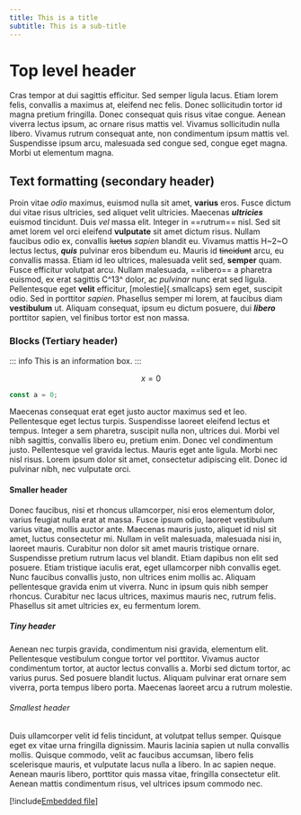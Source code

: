```yaml
---
title: This is a title
subtitle: This is a sub-title
---
```


# Top level header

Cras tempor at dui sagittis efficitur. Sed semper ligula lacus. Etiam lorem felis, convallis a maximus at, eleifend nec felis. Donec sollicitudin tortor id magna pretium fringilla. Donec consequat quis risus vitae congue. Aenean viverra lectus ipsum, ac ornare risus mattis vel. Vivamus sollicitudin nulla libero. Vivamus rutrum consequat ante, non condimentum ipsum mattis vel. Suspendisse ipsum arcu, malesuada sed congue sed, congue eget magna. Morbi ut elementum magna.

## Text formatting (secondary header)

Proin vitae *odio* maximus, euismod nulla sit amet, **varius** eros. Fusce dictum dui vitae risus ultricies, sed aliquet velit ultricies. Maecenas ***ultricies*** euismod tincidunt. Duis *vel* massa elit. Integer in ==rutrum== nisl. Sed sit amet lorem vel orci eleifend **vulputate** sit amet dictum risus. Nullam faucibus odio ex, convallis ~~luctus~~ *sapien* blandit eu. Vivamus mattis H~2~O lectus lectus, ***quis*** pulvinar eros bibendum eu. Mauris id ~~tincidunt~~ arcu, eu convallis massa. Etiam id leo ultrices, malesuada velit sed, **semper** quam. Fusce efficitur volutpat arcu. Nullam malesuada, ==libero== a pharetra euismod, ex erat sagittis C^13^ dolor, ac *pulvinar* nunc erat sed ligula. Pellentesque eget **velit** efficitur, [molestie]{.smallcaps} sem eget, suscipit odio. Sed in porttitor _sapien_. Phasellus semper mi lorem, at faucibus diam __vestibulum__ ut. Aliquam consequat, ipsum eu dictum posuere, dui ___libero___ porttitor sapien, vel finibus tortor est non massa.

### Blocks (Tertiary header)

::: info
This is an information box.
:::

$$
x = 0
$$

```js
const a = 0;
```

Maecenas consequat erat eget justo auctor maximus sed et leo. Pellentesque eget lectus turpis. Suspendisse laoreet eleifend lectus et tempus. Integer a sem pharetra, suscipit nulla non, ultrices dui. Morbi vel nibh sagittis, convallis libero eu, pretium enim. Donec vel condimentum justo. Pellentesque vel gravida lectus. Mauris eget ante ligula. Morbi nec nisl risus. Lorem ipsum dolor sit amet, consectetur adipiscing elit. Donec id pulvinar nibh, nec vulputate orci.

#### Smaller header

Donec faucibus, nisi et rhoncus ullamcorper, nisi eros elementum dolor, varius feugiat nulla erat at massa. Fusce ipsum odio, laoreet vestibulum varius vitae, mollis auctor ante. Maecenas mauris justo, aliquet id nisl sit amet, luctus consectetur mi. Nullam in velit malesuada, malesuada nisi in, laoreet mauris. Curabitur non dolor sit amet mauris tristique ornare. Suspendisse pretium rutrum lacus vel blandit. Etiam dapibus non elit sed posuere. Etiam tristique iaculis erat, eget ullamcorper nibh convallis eget. Nunc faucibus convallis justo, non ultrices enim mollis ac. Aliquam pellentesque gravida enim ut viverra. Nunc in ipsum quis nibh semper rhoncus. Curabitur nec lacus ultrices, maximus mauris nec, rutrum felis. Phasellus sit amet ultricies ex, eu fermentum lorem.

##### Tiny header

Aenean nec turpis gravida, condimentum nisi gravida, elementum elit. Pellentesque vestibulum congue tortor vel porttitor. Vivamus auctor condimentum tortor, at auctor lectus convallis a. Morbi sed dictum tortor, ac varius purus. Sed posuere blandit luctus. Aliquam pulvinar erat ornare sem viverra, porta tempus libero porta. Maecenas laoreet arcu a rutrum molestie.

###### Smallest header

Duis ullamcorper velit id felis tincidunt, at volutpat tellus semper. Quisque eget ex vitae urna fringilla dignissim. Mauris lacinia sapien ut nulla convallis mollis. Quisque commodo, velit ac faucibus accumsan, libero felis scelerisque mauris, et vulputate lacus nulla a libero. In ac sapien neque. Aenean mauris libero, porttitor quis massa vitae, fringilla consectetur elit. Aenean mattis condimentum risus, vel ultrices ipsum commodo nec.

[!include[Embedded file](./embed/embed.md)]

